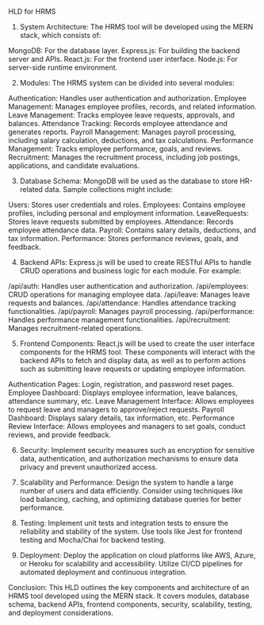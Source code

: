 HLD for HRMS


1. System Architecture:
The HRMS tool will be developed using the MERN stack, which consists of:

MongoDB: For the database layer.
Express.js: For building the backend server and APIs.
React.js: For the frontend user interface.
Node.js: For server-side runtime environment.

2. Modules:
The HRMS system can be divided into several modules:

Authentication: Handles user authentication and authorization.
Employee Management: Manages employee profiles, records, and related information.
Leave Management: Tracks employee leave requests, approvals, and balances.
Attendance Tracking: Records employee attendance and generates reports.
Payroll Management: Manages payroll processing, including salary calculation, deductions, and tax calculations.
Performance Management: Tracks employee performance, goals, and reviews.
Recruitment: Manages the recruitment process, including job postings, applications, and candidate evaluations.

3. Database Schema:
MongoDB will be used as the database to store HR-related data. Sample collections might include:

Users: Stores user credentials and roles.
Employees: Contains employee profiles, including personal and employment information.
LeaveRequests: Stores leave requests submitted by employees.
Attendance: Records employee attendance data.
Payroll: Contains salary details, deductions, and tax information.
Performance: Stores performance reviews, goals, and feedback.

4. Backend APIs:
Express.js will be used to create RESTful APIs to handle CRUD operations and business logic for each module. For example:

/api/auth: Handles user authentication and authorization.
/api/employees: CRUD operations for managing employee data.
/api/leave: Manages leave requests and balances.
/api/attendance: Handles attendance tracking functionalities.
/api/payroll: Manages payroll processing.
/api/performance: Handles performance management functionalities.
/api/recruitment: Manages recruitment-related operations.

5. Frontend Components:
React.js will be used to create the user interface components for the HRMS tool. These components will interact with the backend APIs to fetch and display data, as well as to perform actions such as submitting leave requests or updating employee information.

Authentication Pages: Login, registration, and password reset pages.
Employee Dashboard: Displays employee information, leave balances, attendance summary, etc.
Leave Management Interface: Allows employees to request leave and managers to approve/reject requests.
Payroll Dashboard: Displays salary details, tax information, etc.
Performance Review Interface: Allows employees and managers to set goals, conduct reviews, and provide feedback.

6. Security:
Implement security measures such as encryption for sensitive data, authentication, and authorization mechanisms to ensure data privacy and prevent unauthorized access.

7. Scalability and Performance:
Design the system to handle a large number of users and data efficiently. Consider using techniques like load balancing, caching, and optimizing database queries for better performance.

8. Testing:
Implement unit tests and integration tests to ensure the reliability and stability of the system. Use tools like Jest for frontend testing and Mocha/Chai for backend testing.

9. Deployment:
Deploy the application on cloud platforms like AWS, Azure, or Heroku for scalability and accessibility. Utilize CI/CD pipelines for automated deployment and continuous integration.

Conclusion:
This HLD outlines the key components and architecture of an HRMS tool developed using the MERN stack. It covers modules, database schema, backend APIs, frontend components, security, scalability, testing, and deployment considerations.

